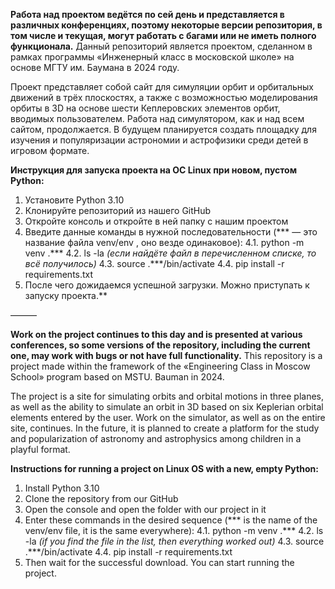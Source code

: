**Работа над проектом ведётся по сей день и представляется в различных конференциях, поэтому некоторые версии репозитория, в том числе и текущая, могут работать с багами или не иметь полного функционала.**
Данный репозиторий является проектом, сделанном в рамках программы «Инженерный класс в московской школе» на основе МГТУ им. Баумана в 2024 году.

Проект представляет собой сайт для симуляции орбит и орбитальных движений в трёх плоскостях, а также с возможностью моделирования орбиты в 3D на основе шести Кеплеровских элементов орбит, вводимых пользователем.
Работа над симулятором, как и над всем сайтом, продолжается. В будущем планируется создать площадку для изучения и популяризации астрономии и астрофизики среди детей в игровом формате.

**Инструкция для запуска проекта на ОС Linux при новом, пустом Python:**
1. Установите Python 3.10
2. Клонируйте репозиторий из нашего GitHub
3. Откройте консоль и откройте в ней папку с нашим проектом
4. Введите данные команды в нужной последовательности (*** — это название файла venv/env , оно везде одинаковое):
   4.1. python -m venv .***
   4.2. ls -la *(если найдёте файл в перечисленном списке, то всё получилось)*
   4.3. source .***/bin/activate
   4.4. pip install -r requirements.txt
5.  После чего дожидаемся успешной загрузки. Можно приступать к запуску проекта.**

———

**Work on the project continues to this day and is presented at various conferences, so some versions of the repository, including the current one, may work with bugs or not have full functionality.**
This repository is a project made within the framework of the «Engineering Class in Moscow School» program based on MSTU. Bauman in 2024.

The project is a site for simulating orbits and orbital motions in three planes, as well as the ability to simulate an orbit in 3D based on six Keplerian orbital elements entered by the user.
Work on the simulator, as well as on the entire site, continues. In the future, it is planned to create a platform for the study and popularization of astronomy and astrophysics among children in a playful format.

**Instructions for running a project on Linux OS with a new, empty Python:**
1. Install Python 3.10
2. Clone the repository from our GitHub
3. Open the console and open the folder with our project in it
4. Enter these commands in the desired sequence (*** is the name of the venv/env file, it is the same everywhere):
   4.1. python -m venv .***
   4.2. ls -la *(if you find the file in the list, then everything worked out)*
   4.3. source .***/bin/activate
   4.4. pip install -r requirements.txt
5. Then wait for the successful download. You can start running the project.

